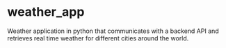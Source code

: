 # weather_app
Weather application in python that communicates with a backend API and retrieves real time weather for different cities around the world. 
